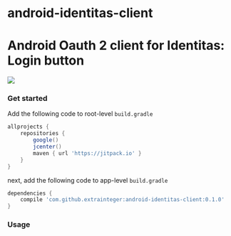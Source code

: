# android-identitas-client 
# Android Oauth 2 client for Identitas: Login button

[![](https://jitpack.io/v/extrainteger/android-identitas-client.svg)](https://jitpack.io/#extrainteger/android-identitas-client)

### Get started
Add the following code to root-level ``build.gradle`` 
```groovy
allprojects {
    repositories {
        google()
        jcenter()
        maven { url 'https://jitpack.io' }
    }
}
```
next, add the following code to app-level ``build.gradle`` 
```groovy
dependencies {
    compile 'com.github.extrainteger:android-identitas-client:0.1.0'
}
```

### Usage
